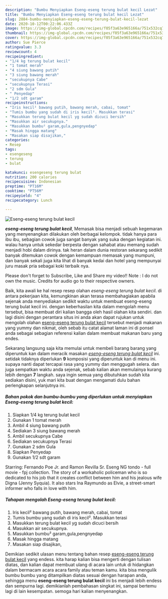 ```yaml
---
description: "Bumbu Menyiapkan Eseng-eseng terung bulat kecil Lezat"
title: "Bumbu Menyiapkan Eseng-eseng terung bulat kecil Lezat"
slug: 2884-bumbu-menyiapkan-eseng-eseng-terung-bulat-kecil-lezat
date: 2020-10-12T00:22:06.433Z
image: https://img-global.cpcdn.com/recipes/f05f3a63e965166a/751x532cq70/eseng-eseng-terung-bulat-kecil-foto-resep-utama.jpg
thumbnail: https://img-global.cpcdn.com/recipes/f05f3a63e965166a/751x532cq70/eseng-eseng-terung-bulat-kecil-foto-resep-utama.jpg
cover: https://img-global.cpcdn.com/recipes/f05f3a63e965166a/751x532cq70/eseng-eseng-terung-bulat-kecil-foto-resep-utama.jpg
author: Sue Pierce
ratingvalue: 3.3
reviewcount: 4
recipeingredient:
- "1/4 kg terung bulat kecil"
- "1 tomat merah"
- "4 siung bawang putih"
- "3 siung bawang merah"
- "secukupnya Cabe"
- "secukupnya Terasi"
- "2 sdm Gula"
- " Penyedap"
- "1/2 sdt garam"
recipeinstructions:
- "Iris kecil² bawang putih, bawang merah, cabai, tomat"
- "Tumis bumbu yang sudah di iris kecil². Masukkan terasi"
- "Masukkan terung bulat kecil yg sudah dicuci bersih"
- "Masukkan air secukupnya."
- "Masukkan bumbu² garam,gula,pengnyedap"
- "Masak hingga matang"
- "Masakan siap disajikan,"
categories:
- Resep
tags:
- esengeseng
- terung
- bulat

katakunci: esengeseng terung bulat 
nutrition: 200 calories
recipecuisine: Indonesian
preptime: "PT16M"
cooktime: "PT56M"
recipeyield: "4"
recipecategory: Lunch

---
```



![Eseng-eseng terung bulat kecil](https://img-global.cpcdn.com/recipes/f05f3a63e965166a/751x532cq70/eseng-eseng-terung-bulat-kecil-foto-resep-utama.jpg)

<b><i>eseng-eseng terung bulat kecil</i></b>, Memasak bisa menjadi sebuah kegemaran yang menyenangkan dilakukan oleh berbagai kelompok. tidak hanya para ibu ibu, sebagian cowok juga sangat banyak yang suka dengan kegiatan ini. walau hanya untuk sekedar berpesta dengan sahabat atau memang sudah menjadi hobi dalam dirinya. tak heran dalam dunia restoran sekarang sedikit banyak ditemukan cowok dengan kemampuan memasak yang mumpuni, dan banyak sekali juga kita lihat di banyak kedai dan hotel yang mempunyai juru masak pria sebagai koki terbaik nya.

Please don&#39;t forget to Subscribe, Like and Share my video!! Note : I do not own the music. Credits for audio go to their respective owners.

Baik, kita awali ke hal resep resep olahan <i>eseng-eseng terung bulat kecil</i>. di antara pekerjaan kita, kemungkinan akan terasa membahagiakan apabila sejenak anda menyediakan sedikit waktu untuk membuat eseng-eseng terung bulat kecil ini. dengan keberhasilan kita dalam mengolah menu tersebut, bisa membuat diri kalian bangga oleh hasil olahan kita sendiri. dan lagi disini dengan perantara situs ini anda akan dapat rujukan untuk mengolah olahan <u>eseng-eseng terung bulat kecil</u> tersebut menjadi makanan yang yummy dan nikmat, oleh sebab itu catat alamat laman ini di ponsel anda sebagai sebagian referensi kalian dalam membuat makanan baru yang endes.


Sekarang langsung saja kita memulai untuk membeli barang barang yang diperuntuk kan dalam meracik masakan <u><i>eseng-eseng terung bulat kecil</i></u> ini. setidak tidaknya diperlukan <b>9</b> komposisi yang diperuntuk kan di menu ini. supaya nanti dapat tercapai rasa yang yummy dan menggugah selera. dan juga sempatkan waktu anda sejenak, sebab kalian akan memulainya kurang lebih dengan <b>7</b> langkah. saya ingin semua yang dibutuhkan sudah kita sediakan disini, yuk mari kita buat dengan mengamati dulu bahan perlengkapan selanjutnya ini.

<!--inarticleads1-->

##### Bahan pokok dan bumbu-bumbu yang diperlukan untuk menyiapkan Eseng-eseng terung bulat kecil:

1. Siapkan 1/4 kg terung bulat kecil
1. Gunakan 1 tomat merah
1. Ambil 4 siung bawang putih
1. Sediakan 3 siung bawang merah
1. Ambil secukupnya Cabe
1. Sediakan secukupnya Terasi
1. Gunakan 2 sdm Gula
1. Siapkan  Penyedap
1. Gunakan 1/2 sdt garam


Starring: Fernando Poe Jr. and Ramon Revilla Sr. Eseng NG tondo - full movie - fpj collection. The story of a workaholic policeman who is so dedicated to his job that it creates conflict between him and his jealous wife Digna (Jenny Syquia). It also stars Ina Raymundo as Elvie, a street-smart informer who falls in love with him. 

<!--inarticleads2-->

##### Tahapan mengolah Eseng-eseng terung bulat kecil:

1. Iris kecil² bawang putih, bawang merah, cabai, tomat
1. Tumis bumbu yang sudah di iris kecil². Masukkan terasi
1. Masukkan terung bulat kecil yg sudah dicuci bersih
1. Masukkan air secukupnya.
1. Masukkan bumbu² garam,gula,pengnyedap
1. Masak hingga matang
1. Masakan siap disajikan,




Demikian sedikit ulasan menu tentang bahan resep <u>eseng-eseng terung bulat kecil</u> yang endess. kita harap kalian bisa mengerti dengan tulisan diatas, dan kalian dapat membuat ulang di acara lain untuk di hidangkan dalam bermacam acara acara family atau teman kamu. kita bisa mengulik bumbu bumbu yang ditampilkan diatas sesuai dengan harapan anda, sehingga menu <b>eseng-eseng terung bulat kecil</b> ini bs menjadi lebih endess dan sempurna lagi. demikianlah pembahasan singkat ini, sampai bertemu lagi di lain kesempatan. semoga hari kalian menyenangkan.
